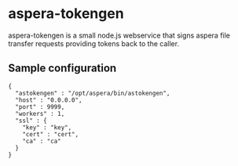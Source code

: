 # aspera-tokengen

aspera-tokengen is a small node.js webservice that signs aspera file transfer requests providing tokens back to the caller.

## Sample configuration

```
{
  "astokengen" : "/opt/aspera/bin/astokengen",
  "host" : "0.0.0.0",
  "port" : 9999,
  "workers" : 1,
  "ssl" : {
    "key" : "key",
    "cert" : "cert",
    "ca" : "ca"
  }
}
```
